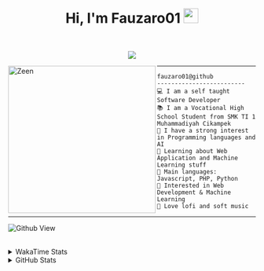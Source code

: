 <h1 align="center">
Hi, I'm Fauzaro01
  <img src="https://media.giphy.com/media/hvRJCLFzcasrR4ia7z/giphy.gif" width="30"></h1>
<br/>

<p align="center">
  <a href="https://github.com/DenverCoder1/readme-typing-svg">
    <img src="https://readme-typing-svg.herokuapp.com?lines=Chill%20and%20Coding;Full+Stack+Web+Developer;Student;Software%20Develover;Always%20learning%20new%20things&center=true&width=380&height=45">
  </a>
</p>

<img align="left" src="https://media.tenor.com/pNQi8B0fo1UAAAAi/gura-dance.gif" alt="Zeen" width="300" height="300" />
<hr>

```
fauzaro01@github
-------------------------
💻 I am a self taught Software Developer
📚 I am a Vocational High School Student from SMK TI 1 Muhammadiyah Cikampek
📝 I have a strong interest in Programming languages and AI
🌱 Learning about Web Application and Machine Learning stuff
🌟 Main languages: Javascript, PHP, Python
🚩 Interested in Web Development & Machine Learning
🎵 Love lofi and soft music 
```

<hr>

![Github View](https://komarev.com/ghpvc/?username=fauzaro01&style=flat-square)
<br><br>
<details>
  <summary>
     WakaTime Stats
  </summary>
  <br>
  <!--START_SECTION:waka-->

```txt
From: 10 September 2021 - To: 20 October 2024

Total Time: 614 hrs 44 mins

JavaScript          189 hrs 23 mins ███████▓░░░░░░░░░░░░░░░░░   30.81 %
PHP                 112 hrs 51 mins ████▓░░░░░░░░░░░░░░░░░░░░   18.36 %
EJS                 56 hrs 49 mins  ██▒░░░░░░░░░░░░░░░░░░░░░░   09.24 %
HTML                51 hrs 36 mins  ██░░░░░░░░░░░░░░░░░░░░░░░   08.39 %
Blade Template      51 hrs 35 mins  ██░░░░░░░░░░░░░░░░░░░░░░░   08.39 %
Java                41 hrs 50 mins  █▓░░░░░░░░░░░░░░░░░░░░░░░   06.81 %
JSON                28 hrs 5 mins   █░░░░░░░░░░░░░░░░░░░░░░░░   04.57 %
CSS                 25 hrs 51 mins  █░░░░░░░░░░░░░░░░░░░░░░░░   04.21 %
Python              13 hrs 26 mins  ▓░░░░░░░░░░░░░░░░░░░░░░░░   02.19 %
Other               5 hrs 42 mins   ▒░░░░░░░░░░░░░░░░░░░░░░░░   00.93 %
```

<!--END_SECTION:waka-->
</details>
<details>
  <summary>
    GitHub Stats
  </summary>
  <br>
  <div align="center">
    <img src="https://github-readme-stats.vercel.app/api?username=Fauzaro01&show_icons=true&theme=algolia" alt="Fauzaro01's GitHub Stats" style="margin: 20px;" />
    <img src="https://github-readme-streak-stats.herokuapp.com/?user=Fauzaro01&theme=algolia" alt="Fauzaro01's GitHub Streak" style="margin: 20px;" />
  </div>

  <div align="center">
    <img src="https://github-readme-stats.vercel.app/api?username=Fauzaro01&show_icons=true&locale=en&count_private=true&hide_rank=true&custom_title=My%20GitHub%20Stats&disable_animations=true&theme=algolia" alt="Fauzaro01's Stars" style="margin: 20px;" />
    <img src="https://github-readme-stats.vercel.app/api/top-langs/?username=Fauzaro01&langs_count=8&theme=algolia&layout=compact" alt="Top Languages" style="margin: 20px;" />
  </div>
</details>
